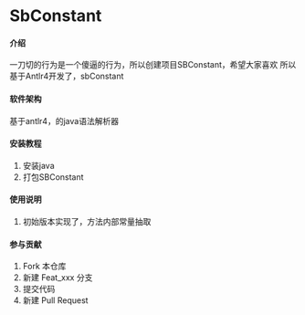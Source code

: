 # SbConstant

#### 介绍
一刀切的行为是一个傻逼的行为，所以创建项目SBConstant，希望大家喜欢
所以基于Antlr4开发了，sbConstant

#### 软件架构
基于antlr4，的java语法解析器


#### 安装教程

1.  安装java 
2.  打包SBConstant

#### 使用说明

1.  初始版本实现了，方法内部常量抽取

#### 参与贡献

1.  Fork 本仓库
2.  新建 Feat_xxx 分支
3.  提交代码
4.  新建 Pull Request


